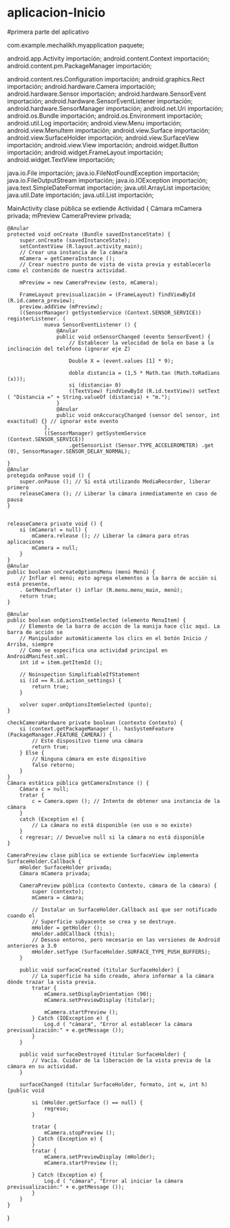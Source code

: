 # aplicacion-Inicio
#primera parte del aplicativo 

com.example.mechalikh.myapplication paquete;

android.app.Activity importación;
android.content.Context importación;
android.content.pm.PackageManager importación;

android.content.res.Configuration importación;
android.graphics.Rect importación;
android.hardware.Camera importación;
android.hardware.Sensor importación;
android.hardware.SensorEvent importación;
android.hardware.SensorEventListener importación;
android.hardware.SensorManager importación;
android.net.Uri importación;
android.os.Bundle importación;
android.os.Environment importación;
android.util.Log importación;
android.view.Menu importación;
android.view.MenuItem importación;
android.view.Surface importación;
android.view.SurfaceHolder importación;
android.view.SurfaceView importación;
android.view.View importación;
android.widget.Button importación;
android.widget.FrameLayout importación;
android.widget.TextView importación;

java.io.File importación;
java.io.FileNotFoundException importación;
java.io.FileOutputStream importación;
java.io.IOException importación;
java.text.SimpleDateFormat importación;
java.util.ArrayList importación;
java.util.Date importación;
java.util.List importación;


MainActivity clase pública se extiende Actividad {
    Cámara mCamera privada;
    mPreview CameraPreview privada;

    @Anular
    protected void onCreate (Bundle savedInstanceState) {
        super.onCreate (savedInstanceState);
        setContentView (R.layout.activity_main);
        // Crear una instancia de la cámara
        mCamera = getCameraInstance ();
        // Crear nuestro punto de vista de vista previa y establecerlo como el contenido de nuestra actividad.

        mPreview = new CameraPreview (esto, mCamera);

        FrameLayout previsualización = (FrameLayout) findViewById (R.id.camera_preview);
        preview.addView (mPreview);
        ((SensorManager) getSystemService (Context.SENSOR_SERVICE)) registerListener. (
                nueva SensorEventListener () {
                    @Anular
                    public void onSensorChanged (evento SensorEvent) {
                        // Establecer la velocidad de bola en base a la inclinación del teléfono (ignorar eje Z)

                        Double X = (event.values ​​[1] * 9);

                        doble distancia = (1,5 * Math.tan (Math.toRadians (x)));
                        si (distancia> 0)
                        ((TextView) findViewById (R.id.textView)) setText ( "Distancia =" + String.valueOf (distancia) + "m.");
                    }
                    @Anular
                    public void onAccuracyChanged (sensor del sensor, int exactitud) {} ​​// ignorar este evento
                },
                ((SensorManager) getSystemService (Context.SENSOR_SERVICE))
                        .getSensorList (Sensor.TYPE_ACCELEROMETER) .get (0), SensorManager.SENSOR_DELAY_NORMAL);

    }
    @Anular
    protegida onPause void () {
        super.onPause (); // Si está utilizando MediaRecorder, liberar primero
        releaseCamera (); // Liberar la cámara inmediatamente en caso de pausa
    }


    releaseCamera private void () {
        si (mCamera! = null) {
            mCamera.release (); // Liberar la cámara para otras aplicaciones
            mCamera = null;
        }
    }
    @Anular
    public boolean onCreateOptionsMenu (menú Menú) {
        // Inflar el menú; esto agrega elementos a la barra de acción si está presente.
        . GetMenuInflater () inflar (R.menu.menu_main, menú);
        return true;
    }

    @Anular
    public boolean onOptionsItemSelected (elemento MenuItem) {
        // Elemento de la barra de acción de la manija hace clic aquí. La barra de acción se
        // Manipulador automáticamente los clics en el botón Inicio / Arriba, siempre
        // Como se especifica una actividad principal en AndroidManifest.xml.
        int id = item.getItemId ();

        // Noinspection SimplifiableIfStatement
        si (id == R.id.action_settings) {
            return true;
        }

        volver super.onOptionsItemSelected (punto);
    }

    checkCameraHardware private boolean (contexto Contexto) {
        si (context.getPackageManager (). hasSystemFeature (PackageManager.FEATURE_CAMERA)) {
            // Este dispositivo tiene una cámara
            return true;
        } Else {
            // Ninguna cámara en este dispositivo
            falso retorno;
        }
    }
    Cámara estática pública getCameraInstance () {
        Cámara c = null;
        tratar {
            c = Camera.open (); // Intento de obtener una instancia de la cámara
        }
        catch (Exception e) {
            // La cámara no está disponible (en uso o no existe)
        }
        c regresar; // Devuelve null si la cámara no está disponible
    }

    CameraPreview clase pública se extiende SurfaceView implementa SurfaceHolder.Callback {
        mHolder SurfaceHolder privada;
        Cámara mCamera privada;

        CameraPreview pública (contexto Contexto, cámara de la cámara) {
            super (contexto);
            mCamera = cámara;

            // Instalar un SurfaceHolder.Callback así que ser notificado cuando el
            // Superficie subyacente se crea y se destruye.
            mHolder = getHolder ();
            mHolder.addCallback (this);
            // Desuso entorno, pero necesario en las versiones de Android anteriores a 3.0
            mHolder.setType (SurfaceHolder.SURFACE_TYPE_PUSH_BUFFERS);
        }

        public void surfaceCreated (titular SurfaceHolder) {
            // La superficie ha sido creado, ahora informar a la cámara dónde trazar la vista previa.
            tratar {
                mCamera.setDisplayOrientation (90);
                mCamera.setPreviewDisplay (titular);

                mCamera.startPreview ();
            } Catch (IOException e) {
                Log.d ( "cámara", "Error al establecer la cámara previsualización:" + e.getMessage ());
            }
        }

        public void surfaceDestroyed (titular SurfaceHolder) {
            // Vacía. Cuidar de la liberación de la vista previa de la cámara en su actividad.
        }

        surfaceChanged (titular SurfaceHolder, formato, int w, int h) {public void

            si (mHolder.getSurface () == null) {
                regreso;
            }

            tratar {
                mCamera.stopPreview ();
            } Catch (Exception e) {
            }
            tratar {
                mCamera.setPreviewDisplay (mHolder);
                mCamera.startPreview ();

            } Catch (Exception e) {
                Log.d ( "cámara", "Error al iniciar la cámara previsualización:" + e.getMessage ());
            }
        }
    }

}
